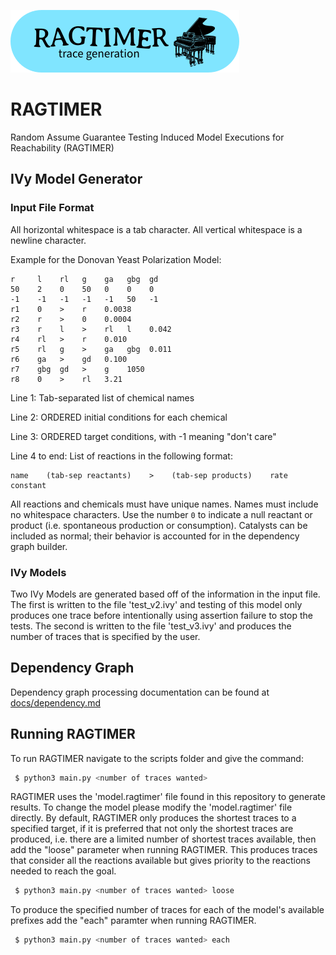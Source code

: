 ![RAGTIMER Logo](logo/logo_sm.png)

# RAGTIMER
Random Assume Guarantee Testing Induced Model Executions for Reachability (RAGTIMER)

## IVy Model Generator
### Input File Format

All horizontal whitespace is a tab character.
All vertical whitespace is a newline character.

Example for the Donovan Yeast Polarization Model:

```
r     l    rl   g    ga   gbg  gd
50    2    0    50   0    0    0
-1    -1   -1   -1   -1   50   -1
r1    0    >    r    0.0038
r2    r    >    0    0.0004
r3    r    l    >    rl   l    0.042
r4    rl   >    r    0.010
r5    rl   g    >    ga   gbg  0.011
r6    ga   >    gd   0.100
r7    gbg  gd   >    g    1050
r8    0    >    rl   3.21
```

Line 1: Tab-separated list of chemical names

Line 2: ORDERED initial conditions for each chemical

Line 3: ORDERED target conditions, with -1 meaning "don't care"

Line 4 to end: List of reactions in the following format:

```
name    (tab-sep reactants)    >    (tab-sep products)    rate constant
```

All reactions and chemicals must have unique names. Names must include
no whitespace characters. Use the number `0` to indicate a null reactant or product (i.e. spontaneous production or consumption). Catalysts can be included as normal; their behavior is accounted for in the dependency graph builder.

### IVy Models
Two IVy Models are generated based off of the information in the input file. The first is written to the file 'test_v2.ivy' and testing of this model only produces one trace before intentionally using assertion failure to stop the tests. The second is written to the file 'test_v3.ivy' and produces the number of traces that is specified by the user. 

## Dependency Graph
Dependency graph processing documentation can be found at [docs/dependency.md](docs/dependency.md)

## Running RAGTIMER
To run RAGTIMER navigate to the scripts folder and give the command:
```sh
 $ python3 main.py <number of traces wanted>
```
RAGTIMER uses the 'model.ragtimer' file found in this repository to generate results. To change the model please modify the 'model.ragtimer' file directly.
By default, RAGTIMER only produces the shortest traces to a specified target, if it is preferred that not only the shortest traces are produced, i.e. there are a limited number of shortest traces available, then add the "loose" parameter when running RAGTIMER. This produces traces that consider all the reactions available but gives priority to the reactions needed to reach the goal. 
```sh
 $ python3 main.py <number of traces wanted> loose
```

To produce the specified number of traces for each of the model's available prefixes add the "each" paramter when running RAGTIMER. 
```sh
 $ python3 main.py <number of traces wanted> each
```
